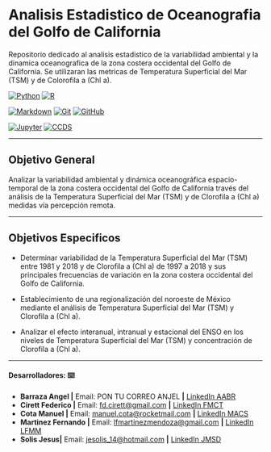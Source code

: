 # Analisis Estadistico de Oceanografia del Golfo de California

Repositorio dedicado al analisis estadistico de la variabilidad ambiental y la dinamica oceanografica de la zona costera occidental del Golfo de California. Se utilizaran las metricas de Temperatura Superficial del Mar (TSM) y de Colorofila a (Chl a).

[python-shield]: https://img.shields.io/badge/Python-3670A0?style=for-the-badge&logo=python&logoColor=ffdd54
[python-url]: https://www.python.org/

[r-shield]: https://img.shields.io/badge/R-276DC3?style=for-the-badge&logo=r&logoColor=white
[r-url]: https://www.r-project.org/

[md-shield]: https://img.shields.io/badge/Markdown-000?style=for-the-badge&logo=markdown
[md-url]: https://www.markdownguide.org/

[git-shield]: https://img.shields.io/badge/GIT-E44C30?style=for-the-badge&logo=git&logoColor=white
[git-url]: https://git-scm.com/

[github-shield]: https://img.shields.io/badge/GitHub-100000?style=for-the-badge&logo=github&logoColor=white
[github-url]: https://github.com/

[jupyter-shield]: https://img.shields.io/badge/Jupyter-Notebook-orange?style=for-the-badge&logo=jupyter
[jupyter-url]: https://jupyter.org/

[ccds-shield]: https://img.shields.io/badge/CCDS-Project%20template-328F97?style=for-the-badge&logo=cookiecutter
[ccds-url]: https://cookiecutter-data-science.drivendata.org/

[![Python][python-shield]][python-url]
[![R][r-shield]][r-url]

[![Markdown][md-shield]][md-url]
[![Git][git-shield]][git-url]
[![GitHub][github-shield]][github-url]

[![Jupyter][jupyter-shield]][jupyter-url]
[![CCDS][ccds-shield]][ccds-url]

---

## Objetivo General

Analizar la variabilidad ambiental y dinámica oceanográfica espacio-temporal de la zona costera occidental del Golfo de California través del análisis de la Temperatura Superficial del Mar (TSM) y de Clorofila a (Chl a) medidas vía percepción remota.

---

## Objetivos Especificos

- Determinar variabilidad de la Temperatura Superficial del Mar (TSM) entre 1981 y 2018 y de Clorofila a (Chl a) de 1997 a 2018 y sus principales frecuencias de variación en la zona costera occidental del Golfo de California.

- Establecimiento de una regionalización del noroeste de México mediante el análisis de Temperatura Superficial del Mar (TSM) y Clorofila a (Chl a).

- Analizar el efecto interanual, intranual y estacional del ENSO en los niveles de Temperatura Superficial del Mar (TSM) y concentración de Clorofila a (Chl a).

---

#### Desarrolladores: :keyboard:

* **Barraza Angel |** Email: PON TU CORREO ANJEL **|** [LinkedIn AABR](https://mx.linkedin.com/in/angelbarrazareal)
* **Cirett Federico |** Email: fd.cirett@gmail.com **|** [LinkedIn FMCT](https://www.linkedin.com/in/federico-cirett-torres-11908628b/)
* **Cota Manuel |** Email: manuel.cota@rocketmail.com **|** [LinkedIn MACS](https://www.linkedin.com/in/maancosa/) 
* **Martinez Fernando |** Email: lfmartinezmendoza@gmail.com **|** [LinkedIn LFMM](www.linkedin.com/in/lf-mm)
* **Solis Jesus|** Email: jesolis_14@hotmail.com **|** [LinkedIn JMSD](https://www.linkedin.com/in/jesolis14/)
